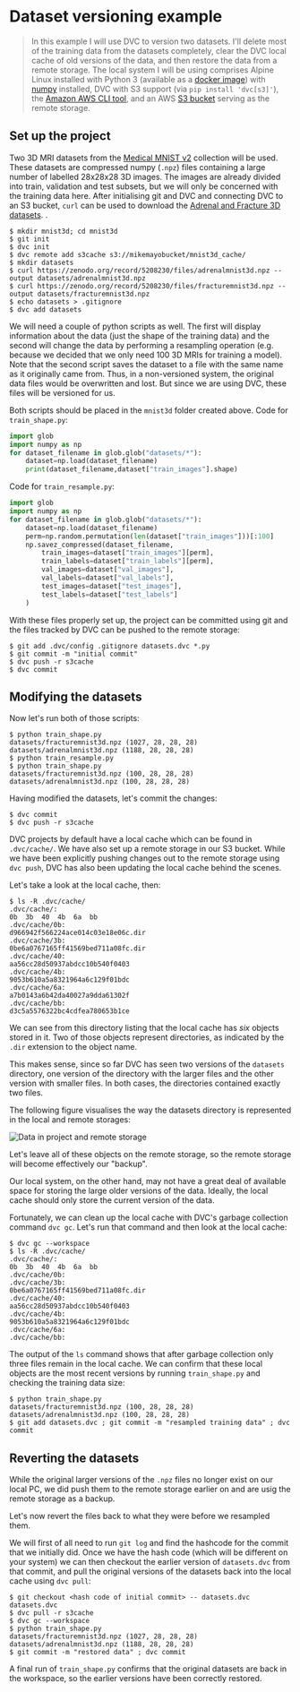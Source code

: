 # Dataset versioning example

> In this example I will use DVC to version two datasets. I'll delete most of
> the training data from the datasets completely, clear the DVC local cache of
> old versions of the data, and then restore the data from a remote storage. The
> local system I will be using comprises Alpine Linux installed with Python 3
> (available as a [docker image](https://hub.docker.com/_/python)) with
> [numpy](https://numpy.org) installed, DVC with S3 support (via
> `pip install 'dvc[s3]'`), the
> [Amazon AWS CLI tool](https://aws.amazon.com/cli/), and an AWS
> [S3 bucket](https://aws.amazon.com/s3/) serving as the remote storage.

## Set up the project

Two 3D MRI datasets from the [Medical MNIST v2](https://medmnist.com) collection
will be used. These datasets are compressed numpy (`.npz`) files containing a
large number of labelled 28x28x28 3D images. The images are already divided into
train, validation and test subsets, but we will only be concerned with the
training data here. After initialising git and DVC and connecting DVC to an S3
bucket, `curl` can be used to download the
[Adrenal and Fracture 3D datasets](https://arxiv.org/abs/2110.14795). .

```dvc
$ mkdir mnist3d; cd mnist3d
$ git init
$ dvc init
$ dvc remote add s3cache s3://mikemayobucket/mnist3d_cache/
$ mkdir datasets
$ curl https://zenodo.org/record/5208230/files/adrenalmnist3d.npz --output datasets/adrenalmnist3d.npz
$ curl https://zenodo.org/record/5208230/files/fracturemnist3d.npz --output datasets/fracturemnist3d.npz
$ echo datasets > .gitignore
$ dvc add datasets
```

We will need a couple of python scripts as well. The first will display
information about the data (just the shape of the training data) and the second
will change the data by performing a resampling operation (e.g. because we
decided that we only need 100 3D MRIs for training a model). Note that the
second script saves the dataset to a file with the same name as it originally
came from. Thus, in a non-versioned system, the original data files would be
overwritten and lost. But since we are using DVC, these files will be versioned
for us.

Both scripts should be placed in the `mnist3d` folder created above. Code for
`train_shape.py`:

```python
import glob
import numpy as np
for dataset_filename in glob.glob("datasets/*"):
    dataset=np.load(dataset_filename)
    print(dataset_filename,dataset["train_images"].shape)
```

Code for `train_resample.py`:

```python
import glob
import numpy as np
for dataset_filename in glob.glob("datasets/*"):
    dataset=np.load(dataset_filename)
    perm=np.random.permutation(len(dataset["train_images"]))[:100]
    np.savez_compressed(dataset_filename,
        train_images=dataset["train_images"][perm],
        train_labels=dataset["train_labels"][perm],
        val_images=dataset["val_images"],
        val_labels=dataset["val_labels"],
        test_images=dataset["test_images"],
        test_labels=dataset["test_labels"]
    )
```

With these files properly set up, the project can be committed using git and the
files tracked by DVC can be pushed to the remote storage:

```dvc
$ git add .dvc/config .gitignore datasets.dvc *.py
$ git commit -m "initial commit"
$ dvc push -r s3cache
$ dvc commit
```

## Modifying the datasets

Now let's run both of those scripts:

```dvc
$ python train_shape.py
datasets/fracturemnist3d.npz (1027, 28, 28, 28)
datasets/adrenalmnist3d.npz (1188, 28, 28, 28)
$ python train_resample.py
$ python train_shape.py
datasets/fracturemnist3d.npz (100, 28, 28, 28)
datasets/adrenalmnist3d.npz (100, 28, 28, 28)
```

Having modified the datasets, let's commit the changes:

```dvc
$ dvc commit
$ dvc push -r s3cache
```

DVC projects by default have a local cache which can be found in `.dvc/cache/`.
We have also set up a remote storage in our S3 bucket. While we have been
explicitly pushing changes out to the remote storage using `dvc push`, DVC has
also been updating the local cache behind the scenes.

Let's take a look at the local cache, then:

```dvc
$ ls -R .dvc/cache/
.dvc/cache/:
0b  3b	40  4b	6a  bb
.dvc/cache/0b:
d966942f566224ace014c03e18e06c.dir
.dvc/cache/3b:
0be6a0767165ff41569bed711a08fc.dir
.dvc/cache/40:
aa56cc28d50937abdcc10b540f0403
.dvc/cache/4b:
9053b610a5a8321964a6c129f01bdc
.dvc/cache/6a:
a7b0143a6b42da40027a9dda61302f
.dvc/cache/bb:
d3c5a5576322bc4cdfea780653b1ce
```

We can see from this directory listing that the local cache has _six_ objects
stored in it. Two of those objects represent directories, as indicated by the
`.dir` extension to the object name.

This makes sense, since so far DVC has seen two versions of the `datasets`
directory, one version of the directory with the larger files and the other
version with smaller files. In both cases, the directories contained exactly two
files.

The following figure visualises the way the datasets directory is represented in
the local and remote storages:

![Data in project and remote storage](/img/directories_and_caches.png)

Let's leave all of these objects on the remote storage, so the remote storage
will become effectively our "backup".

Our local system, on the other hand, may not have a great deal of available
space for storing the large older versions of the data. Ideally, the local cache
should only store the current version of the data.

Fortunately, we can clean up the local cache with DVC's garbage collection
command `dvc gc`. Let's run that command and then look at the local cache:

```dvc
$ dvc gc --workspace
$ ls -R .dvc/cache/
.dvc/cache/:
0b  3b	40  4b	6a  bb
.dvc/cache/0b:
.dvc/cache/3b:
0be6a0767165ff41569bed711a08fc.dir
.dvc/cache/40:
aa56cc28d50937abdcc10b540f0403
.dvc/cache/4b:
9053b610a5a8321964a6c129f01bdc
.dvc/cache/6a:
.dvc/cache/bb:
```

The output of the `ls` command shows that after garbage collection only three
files remain in the local cache. We can confirm that these local objects are the
most recent versions by running `train_shape.py` and checking the training data
size:

```dvc
$ python train_shape.py
datasets/fracturemnist3d.npz (100, 28, 28, 28)
datasets/adrenalmnist3d.npz (100, 28, 28, 28)
$ git add datasets.dvc ; git commit -m "resampled training data" ; dvc commit
```

## Reverting the datasets

While the original larger versions of the `.npz` files no longer exist on our
local PC, we did push them to the remote storage earlier on and are usig the
remote storage as a backup.

Let's now revert the files back to what they were before we resampled them.

We will first of all need to run `git log` and find the hashcode for the commit
that we initially did. Once we have the hash code (which will be different on
your system) we can then checkout the earlier version of `datasets.dvc` from
that commit, and pull the original versions of the datasets back into the local
cache using `dvc pull`:

```dvc
$ git checkout <hash code of initial commit> -- datasets.dvc datasets.dvc
$ dvc pull -r s3cache
$ dvc gc --workspace
$ python train_shape.py
datasets/fracturemnist3d.npz (1027, 28, 28, 28)
datasets/adrenalmnist3d.npz (1188, 28, 28, 28)
$ git commit -m "restored data" ; dvc commit
```

A final run of `train_shape.py` confirms that the original datasets are back in
the workspace, so the earlier versions have been correctly restored.
